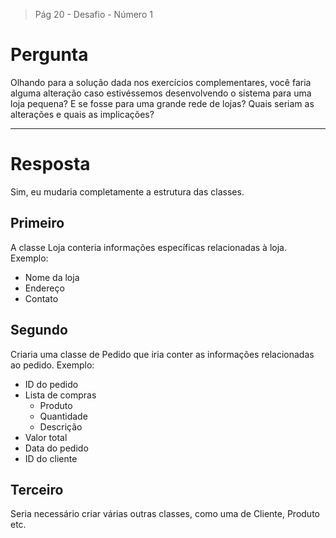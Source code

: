 > Pág 20 - Desafio - Número 1

# Pergunta
Olhando para a solução dada nos exercícios complementares, você faria alguma alteração caso
estivéssemos desenvolvendo o sistema para uma loja pequena? E se fosse para uma grande rede de
lojas? Quais seriam as alterações e quais as implicações?

---

# Resposta
Sim, eu mudaria completamente a estrutura das classes.

## Primeiro
A classe Loja conteria informações específicas relacionadas à loja.
Exemplo:
- Nome da loja
- Endereço
- Contato

## Segundo
Criaria uma classe de Pedido que iria conter as informações relacionadas ao pedido.
Exemplo: 
- ID do pedido
- Lista de compras
   - Produto
   - Quantidade
   - Descrição
- Valor total
- Data do pedido
- ID do cliente

## Terceiro
Seria necessário criar várias outras classes, como uma de Cliente, Produto etc.